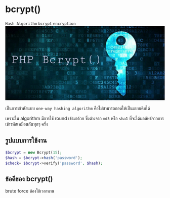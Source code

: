 # bcrypt() 
`Hash Algorithm` `bcrypt` `encryption` 
![](bcrypt.jpg)

เป็นการเข้าหัสแบบ `one-way hashing algorithm` คือไม่สามารถถอดให้เป็นแบบเดิมได้

เพราะใน algorithm มีการใช้ round เข้ามาด้วย ซึ่งต่างจาก `md5` หรือ `sha1` ที่จะได้ผลลัพธ์จากการเข้ารหัสเหมือนกันทุกๆ ครั้ง

## รูปแบบการใช้งาน
````PHP
$bcrypt = new Bcrypt(15);
$hash = $bcrypt->hash('password'); 
$check= $bcrypt->verify('password', $hash);
````
## ข้อดีของ bcrypt()
brute force ต้องใช้เวลานาน

